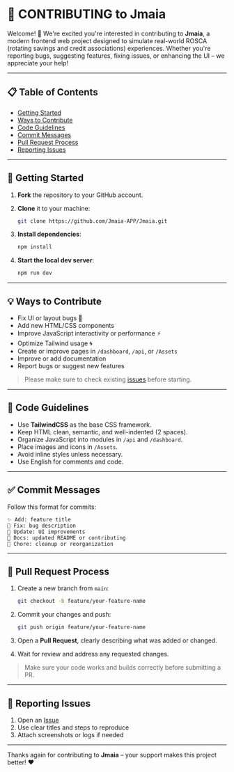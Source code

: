 # 🤝 CONTRIBUTING to Jmaia

Welcome! 🎉 We're excited you're interested in contributing to **Jmaia**, a modern frontend web project designed to simulate real-world ROSCA (rotating savings and credit associations) experiences. Whether you're reporting bugs, suggesting features, fixing issues, or enhancing the UI – we appreciate your help!

---

## 📋 Table of Contents

* [Getting Started](#getting-started)
* [Ways to Contribute](#ways-to-contribute)
* [Code Guidelines](#code-guidelines)
* [Commit Messages](#commit-messages)
* [Pull Request Process](#pull-request-process)
* [Reporting Issues](#reporting-issues)

---

## 🚀 Getting Started

1. **Fork** the repository to your GitHub account.

2. **Clone** it to your machine:

   ```bash
   git clone https://github.com/Jmaia-APP/Jmaia.git
   ```

3. **Install dependencies**:

   ```bash
   npm install
   ```

4. **Start the local dev server**:

   ```bash
   npm run dev
   ```

---

## 💡 Ways to Contribute

* Fix UI or layout bugs 💅
* Add new HTML/CSS components
* Improve JavaScript interactivity or performance ⚡
* Optimize Tailwind usage 🌀
* Create or improve pages in `/dashboard`, `/api`, or `/Assets`
* Improve or add documentation
* Report bugs or suggest new features

> Please make sure to check existing [issues](https://github.com/Jmaia-APP/Jmaia.git) before starting.

---

## 🧾 Code Guidelines

* Use **TailwindCSS** as the base CSS framework.
* Keep HTML clean, semantic, and well-indented (2 spaces).
* Organize JavaScript into modules in `/api` and `/dashboard`.
* Place images and icons in `/Assets`.
* Avoid inline styles unless necessary.
* Use English for comments and code.

---

## ✅ Commit Messages

Follow this format for commits:

```
✨ Add: feature title
🐛 Fix: bug description
🎨 Update: UI improvements
📄 Docs: updated README or contributing
🧹 Chore: cleanup or reorganization
```

---

## 🔁 Pull Request Process

1. Create a new branch from `main`:

   ```bash
   git checkout -b feature/your-feature-name
   ```

2. Commit your changes and push:

   ```bash
   git push origin feature/your-feature-name
   ```

3. Open a **Pull Request**, clearly describing what was added or changed.

4. Wait for review and address any requested changes.

> Make sure your code works and builds correctly before submitting a PR.

---

## 🐛 Reporting Issues

1. Open an [Issue](https://github.com/Jmaia-APP/Jmaia.git)
2. Use clear titles and steps to reproduce
3. Attach screenshots or logs if needed

---

Thanks again for contributing to **Jmaia** – your support makes this project better! ❤️
